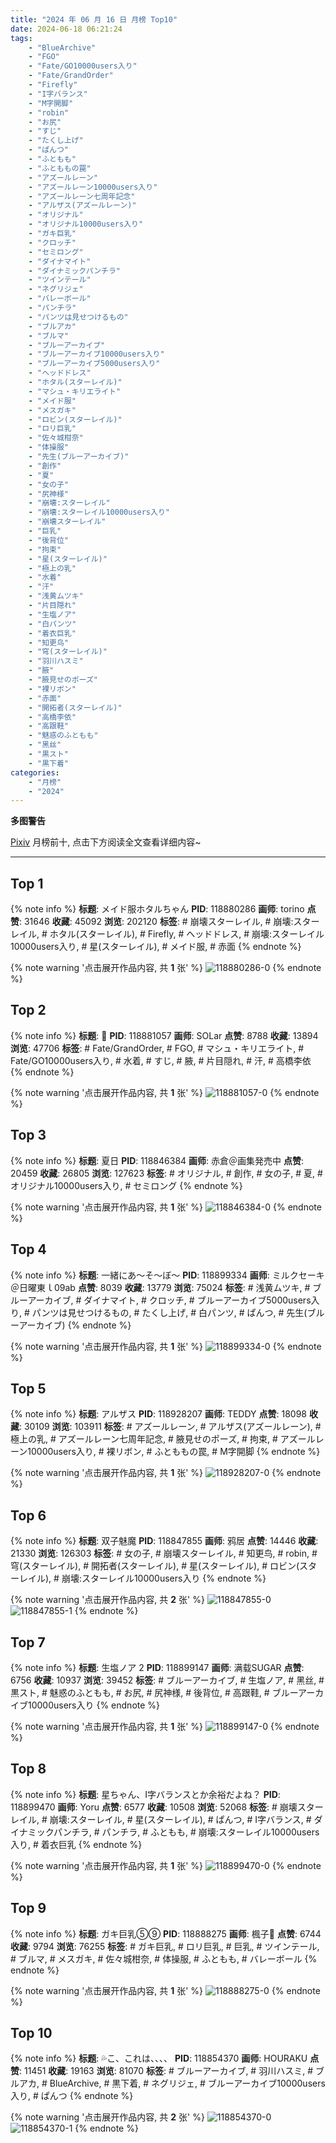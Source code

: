 ```yaml
---
title: "2024 年 06 月 16 日 月榜 Top10"
date: 2024-06-18 06:21:24
tags:
    - "BlueArchive"
    - "FGO"
    - "Fate/GO10000users入り"
    - "Fate/GrandOrder"
    - "Firefly"
    - "I字バランス"
    - "M字開脚"
    - "robin"
    - "お尻"
    - "すじ"
    - "たくし上げ"
    - "ぱんつ"
    - "ふともも"
    - "ふとももの罠"
    - "アズールレーン"
    - "アズールレーン10000users入り"
    - "アズールレーン七周年記念"
    - "アルザス(アズールレーン)"
    - "オリジナル"
    - "オリジナル10000users入り"
    - "ガキ巨乳"
    - "クロッチ"
    - "セミロング"
    - "ダイナマイト"
    - "ダイナミックパンチラ"
    - "ツインテール"
    - "ネグリジェ"
    - "バレーボール"
    - "パンチラ"
    - "パンツは見せつけるもの"
    - "ブルアカ"
    - "ブルマ"
    - "ブルーアーカイブ"
    - "ブルーアーカイブ10000users入り"
    - "ブルーアーカイブ5000users入り"
    - "ヘッドドレス"
    - "ホタル(スターレイル)"
    - "マシュ・キリエライト"
    - "メイド服"
    - "メスガキ"
    - "ロビン(スターレイル)"
    - "ロリ巨乳"
    - "佐々城柑奈"
    - "体操服"
    - "先生(ブルーアーカイブ)"
    - "創作"
    - "夏"
    - "女の子"
    - "尻神様"
    - "崩壊:スターレイル"
    - "崩壊:スターレイル10000users入り"
    - "崩壊スターレイル"
    - "巨乳"
    - "後背位"
    - "拘束"
    - "星(スターレイル)"
    - "極上の乳"
    - "水着"
    - "汗"
    - "浅黄ムツキ"
    - "片目隠れ"
    - "生塩ノア"
    - "白パンツ"
    - "着衣巨乳"
    - "知更鸟"
    - "穹(スターレイル)"
    - "羽川ハスミ"
    - "腋"
    - "腋見せのポーズ"
    - "裸リボン"
    - "赤面"
    - "開拓者(スターレイル)"
    - "高橋李依"
    - "高跟鞋"
    - "魅惑のふともも"
    - "黑丝"
    - "黒スト"
    - "黒下着"
categories:
    - "月榜"
    - "2024"
---
```


<i class="fa fa-triangle-exclamation"></i>**多图警告**<i class="fa fa-triangle-exclamation"></i>

[Pixiv](https://www.pixiv.net/) 月榜前十, 点击下方阅读全文查看详细内容~

<!-- more -->

---

## Top 1

{% note info %}
**标题**: メイド服ホタルちゃん
**PID**: 118880286 **画师**: torino
**点赞**: 31646 **收藏**: 45092 **浏览**: 202120
**标签**: # 崩壊スターレイル, # 崩壊:スターレイル, # ホタル(スターレイル), # Firefly, # ヘッドドレス, # 崩壊:スターレイル10000users入り, # 星(スターレイル), # メイド服, # 赤面
{% endnote %}

{% note warning '点击展开作品内容, 共 **1** 张' %}
![118880286-0](https://i.pixiv.re/img-original/img/2024/05/20/09/01/06/118880286_p0.jpg)
{% endnote %}

## Top 2

{% note info %}
**标题**: 👙
**PID**: 118881057 **画师**: SOLar
**点赞**: 8788 **收藏**: 13894 **浏览**: 47706
**标签**: # Fate/GrandOrder, # FGO, # マシュ・キリエライト, # Fate/GO10000users入り, # 水着, # すじ, # 腋, # 片目隠れ, # 汗, # 高橋李依
{% endnote %}

{% note warning '点击展开作品内容, 共 **1** 张' %}
![118881057-0](https://i.pixiv.re/img-original/img/2024/05/20/00/13/28/118881057_p0.png)
{% endnote %}

## Top 3

{% note info %}
**标题**: 夏日
**PID**: 118846384 **画师**: 赤倉＠画集発売中
**点赞**: 20459 **收藏**: 26805 **浏览**: 127623
**标签**: # オリジナル, # 創作, # 女の子, # 夏, # オリジナル10000users入り, # セミロング
{% endnote %}

{% note warning '点击展开作品内容, 共 **1** 张' %}
![118846384-0](https://i.pixiv.re/img-original/img/2024/05/19/00/00/33/118846384_p0.png)
{% endnote %}

## Top 4

{% note info %}
**标题**: 一緒にあ〜そ〜ぼ〜
**PID**: 118899334 **画师**: ミルクセーキ＠日曜東ｌ09ab
**点赞**: 8039 **收藏**: 13779 **浏览**: 75024
**标签**: # 浅黄ムツキ, # ブルーアーカイブ, # ダイナマイト, # クロッチ, # ブルーアーカイブ5000users入り, # パンツは見せつけるもの, # たくし上げ, # 白パンツ, # ぱんつ, # 先生(ブルーアーカイブ)
{% endnote %}

{% note warning '点击展开作品内容, 共 **1** 张' %}
![118899334-0](https://i.pixiv.re/img-original/img/2024/05/20/19/14/50/118899334_p0.jpg)
{% endnote %}

## Top 5

{% note info %}
**标题**: アルザス
**PID**: 118928207 **画师**: TEDDY
**点赞**: 18098 **收藏**: 30109 **浏览**: 103911
**标签**: # アズールレーン, # アルザス(アズールレーン), # 極上の乳, # アズールレーン七周年記念, # 腋見せのポーズ, # 拘束, # アズールレーン10000users入り, # 裸リボン, # ふとももの罠, # M字開脚
{% endnote %}

{% note warning '点击展开作品内容, 共 **1** 张' %}
![118928207-0](https://i.pixiv.re/img-original/img/2024/05/21/20/00/08/118928207_p0.jpg)
{% endnote %}

## Top 6

{% note info %}
**标题**: 双子魅魔
**PID**: 118847855 **画师**: 鸦居
**点赞**: 14446 **收藏**: 21330 **浏览**: 126303
**标签**: # 女の子, # 崩壊スターレイル, # 知更鸟, # robin, # 穹(スターレイル), # 開拓者(スターレイル), # 星(スターレイル), # ロビン(スターレイル), # 崩壊:スターレイル10000users入り
{% endnote %}

{% note warning '点击展开作品内容, 共 **2** 张' %}
![118847855-0](https://i.pixiv.re/img-original/img/2024/05/19/00/38/26/118847855_p0.jpg)
![118847855-1](https://i.pixiv.re/img-original/img/2024/05/19/00/38/26/118847855_p1.jpg)
{% endnote %}

## Top 7

{% note info %}
**标题**: 生塩ノア  2
**PID**: 118899147 **画师**: 满载SUGAR
**点赞**: 6756 **收藏**: 10937 **浏览**: 39452
**标签**: # ブルーアーカイブ, # 生塩ノア, # 黑丝, # 黒スト, # 魅惑のふともも, # お尻, # 尻神様, # 後背位, # 高跟鞋, # ブルーアーカイブ10000users入り
{% endnote %}

{% note warning '点击展开作品内容, 共 **1** 张' %}
![118899147-0](https://i.pixiv.re/img-original/img/2024/05/20/19/07/39/118899147_p0.jpg)
{% endnote %}

## Top 8

{% note info %}
**标题**: 星ちゃん、I字バランスとか余裕だよね？
**PID**: 118899470 **画师**: Yoru
**点赞**: 6577 **收藏**: 10508 **浏览**: 52068
**标签**: # 崩壊スターレイル, # 崩壊:スターレイル, # 星(スターレイル), # ぱんつ, # I字バランス, # ダイナミックパンチラ, # パンチラ, # ふともも, # 崩壊:スターレイル10000users入り, # 着衣巨乳
{% endnote %}

{% note warning '点击展开作品内容, 共 **1** 张' %}
![118899470-0](https://i.pixiv.re/img-original/img/2024/05/20/19/21/15/118899470_p0.jpg)
{% endnote %}

## Top 9

{% note info %}
**标题**: ガキ巨乳⑤⑨
**PID**: 118888275 **画师**: 楓子🍁
**点赞**: 6744 **收藏**: 9794 **浏览**: 76255
**标签**: # ガキ巨乳, # ロリ巨乳, # 巨乳, # ツインテール, # ブルマ, # メスガキ, # 佐々城柑奈, # 体操服, # ふともも, # バレーボール
{% endnote %}

{% note warning '点击展开作品内容, 共 **1** 张' %}
![118888275-0](https://i.pixiv.re/img-original/img/2024/05/20/08/00/05/118888275_p0.jpg)
{% endnote %}

## Top 10

{% note info %}
**标题**: 💦こ、これは、、、、
**PID**: 118854370 **画师**: HOURAKU
**点赞**: 11451 **收藏**: 19163 **浏览**: 81070
**标签**: # ブルーアーカイブ, # 羽川ハスミ, # ブルアカ, # BlueArchive, # 黒下着, # ネグリジェ, # ブルーアーカイブ10000users入り, # ぱんつ
{% endnote %}

{% note warning '点击展开作品内容, 共 **2** 张' %}
![118854370-0](https://i.pixiv.re/img-original/img/2024/05/19/08/00/08/118854370_p0.jpg)
![118854370-1](https://i.pixiv.re/img-original/img/2024/05/19/08/00/08/118854370_p1.jpg)
{% endnote %}
